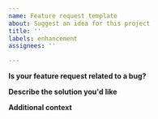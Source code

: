 ```yaml
---
name: Feature request template
about: Suggest an idea for this project
title: ''
labels: enhancement
assignees: ''

---
```


**Is your feature request related to a bug?**


**Describe the solution you'd like**


**Additional context**
